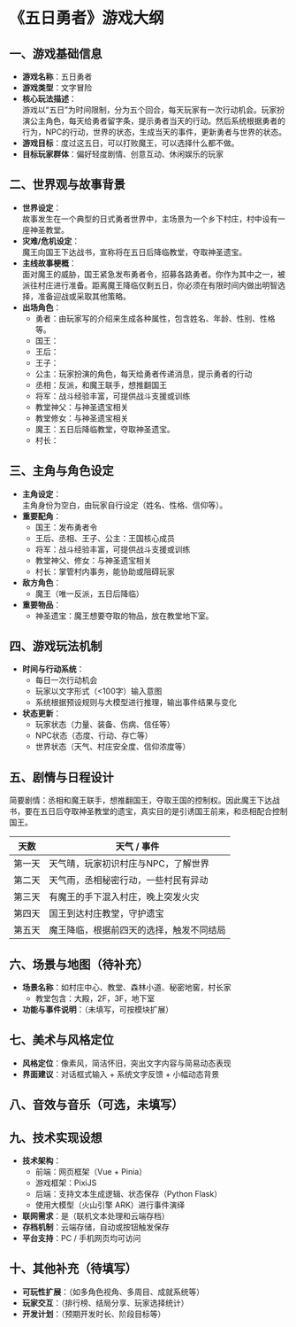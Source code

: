 # 《五日勇者》游戏大纲

## 一、游戏基础信息

- **游戏名称**：五日勇者  
- **游戏类型**：文字冒险  
- **核心玩法描述**：  
  游戏以“五日”为时间限制，分为五个回合，每天玩家有一次行动机会。玩家扮演公主角色，每天给勇者留字条，提示勇者当天的行动。然后系统根据勇者的行为，NPC的行动，世界的状态，生成当天的事件，更新勇者与世界的状态。 
- **游戏目标**：度过这五日，可以打败魔王，可以选择什么都不做。
- **目标玩家群体**：偏好轻度剧情、创意互动、休闲娱乐的玩家

## 二、世界观与故事背景

- **世界设定**：  
  故事发生在一个典型的日式勇者世界中，主场景为一个乡下村庄，村中设有一座神圣教堂。
- **灾难/危机设定**：  
  魔王向国王下达战书，宣称将在五日后降临教堂，夺取神圣遗宝。  
- **主线故事梗概**：  
  面对魔王的威胁，国王紧急发布勇者令，招募各路勇者。你作为其中之一，被派往村庄进行准备。距离魔王降临仅剩五日，你必须在有限时间内做出明智选择，准备迎战或采取其他策略。
- **出场角色**：
  - 勇者：由玩家写的介绍来生成各种属性，包含姓名、年龄、性别、性格等。
  - 国王：
  - 王后：
  - 王子：
  - 公主：玩家扮演的角色，每天给勇者传递消息，提示勇者的行动
  - 丞相：反派，和魔王联手，想推翻国王
  - 将军：战斗经验丰富，可提供战斗支援或训练
  - 教堂神父：与神圣遗宝相关
  - 教堂修女：与神圣遗宝相关
  - 魔王：五日后降临教堂，夺取神圣遗宝。
  - 村长：

## 三、主角与角色设定

- **主角设定**：  
  主角身份为空白，由玩家自行设定（姓名、性格、信仰等）。  
- **重要配角**：  
  - 国王：发布勇者令  
  - 王后、丞相、王子、公主：王国核心成员  
  - 将军：战斗经验丰富，可提供战斗支援或训练  
  - 教堂神父、修女：与神圣遗宝相关  
  - 村长：掌管村内事务，能协助或阻碍玩家  
- **敌方角色**：  
  - 魔王（唯一反派，五日后降临）
- **重要物品**：
  - 神圣遗宝：魔王想要夺取的物品，放在教堂地下室。

## 四、游戏玩法机制

- **时间与行动系统**：  
  - 每日一次行动机会  
  - 玩家以文字形式（<100字）输入意图  
  - 系统根据预设规则与大模型进行推理，输出事件结果与变化  
- **状态更新**：  
  - 玩家状态（力量、装备、伤病、信任等）  
  - NPC状态（态度、行动、存亡等）  
  - 世界状态（天气、村庄安全度、信仰浓度等）

## 五、剧情与日程设计

简要剧情：丞相和魔王联手，想推翻国王，夺取王国的控制权。因此魔王下达战书，要在五日后夺取神圣教堂的遗宝，真实目的是引诱国王前来，和丞相配合控制国王。

| 天数 | 天气 / 事件 |
|------|-------------|
| 第一天 | 天气晴，玩家初识村庄与NPC，了解世界 |
| 第二天 | 天气雨，丞相秘密行动，一些村民有异动 |
| 第三天 | 有魔王的手下混入村庄，晚上突发火灾 |
| 第四天 | 国王到达村庄教堂，守护遗宝 |
| 第五天 | 魔王降临，根据前四天的选择，触发不同结局 |

## 六、场景与地图（待补充）

- **场景名称**：如村庄中心、教堂、森林小道、秘密地窖，村长家
  - 教堂包含：大殿，2F，3F，地下室
- **功能与事件说明**：（未填写，可按模块扩展）

## 七、美术与风格定位

- **风格定位**：像素风，简洁怀旧，突出文字内容与简易动态表现  
- **界面建议**：对话框式输入 + 系统文字反馈 + 小幅动态背景

## 八、音效与音乐（可选，未填写）

## 九、技术实现设想

- **技术架构**：  
  - 前端：网页框架（Vue + Pinia）
  - 游戏框架：PixiJS
  - 后端：支持文本生成逻辑、状态保存（Python Flask）  
  - 使用大模型（火山引擎 ARK）进行事件演绎  
- **联网需求**：是（联机文本处理和云端存档）  
- **存档机制**：云端存储，自动或按钮触发保存  
- **平台支持**：PC / 手机网页均可访问

## 十、其他补充（待填写）

- **可玩性扩展**：（如多角色视角、多周目、成就系统等）  
- **玩家交互**：（排行榜、结局分享、玩家选择统计）  
- **开发计划**：（预期开发时长、阶段目标等）
